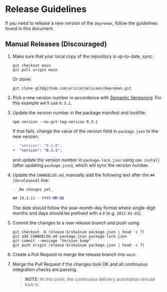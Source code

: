 <!-- SPDX-License-Identifier: CC0-1.0 -->

# Release Guidelines

If you need to release a new version of the `depreman`, follow the guidelines
found in this document.

## Manual Releases (Discouraged)

1. Make sure that your local copy of the repository is up-to-date, sync:

   ```shell
   git checkout main
   git pull origin main
   ```

   Or clone:

   ```shell
   git clone git@github.com:ericcornelissen/depreman.git
   ```

1. Pick a new version number in accordance with [Semantic Versioning]. For this
   example we'll use `0.3.1`.

1. Update the version number in the package manifest and lockfile:

   ```shell
   npm version --no-git-tag-version 0.3.1
   ```

   If that fails, change the value of the version field in `package.json` to the
   new version:

   ```diff
   -  "version": "0.3.0",
   +  "version": "0.3.1",
   ```

   and update the version number in `package-lock.json` using `npm install`
   (after updating `package.json`), which will sync the version number.

1. Update the `CHANGELOG.md`, manually add the following text after the
   `## [Unreleased]` line:

   ```markdown
   - _No changes yet_

   ## [0.3.1] - YYYY-MM-DD
   ```

   The date should follow the year-month-day format where single-digit months
   and days should be prefixed with a `0` (e.g. `2022-01-01`).

1. Commit the changes to a new release branch and push using:

   ```shell
   git checkout -b release-$(sha1sum package.json | head -c 7)
   git add CHANGELOG.md package.json package-lock.json
   git commit --message "Version bump"
   git push origin release-$(sha1sum package.json | head -c 7)
   ```

1. Create a Pull Request to merge the release branch into `main`.

1. Merge the Pull Request if the changes look OK and all continuous integration
   checks are passing.

   > **NOTE:** At this point, the continuous delivery automation should kick in.

[semantic versioning]: https://semver.org/spec/v2.0.0.html
